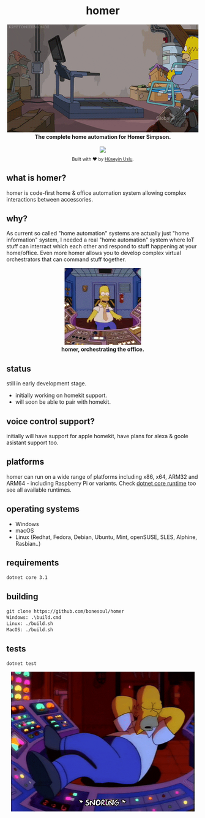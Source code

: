 <h1 align="center">homer</h1>

<div align="center">
<img src='https://github.com/bonesoul/homer/blob/develop/assets/images/homer/homer-lazy-1.gif?raw=true'/>
<br/><strong>The complete home automation for Homer Simpson.</strong>
</div>

<br />

<div align="center">
   <a href='https://github.com/bonesoul/homer/actions'>
     <img src='https://github.com/bonesoul/homer/workflows/build/badge.svg'/>
   </a>
</div>

<div align="center">
  <sub>Built with ❤︎ by <a href="https://github.com/bonesoul">Hüseyin Uslu</a>.</sub>
</div>

## what is homer?

homer is code-first home & office automation system allowing complex interactions between accessories.

## why?

As current so called "home automation" systems are actually just "home information" system, I needed a real "home automation" system where IoT stuff can interract which each other and respond to stuff happening at your home/office. Even more homer allows you to develop complex virtual orchestrators that can command stuff together.

<div align="center">
<img src='https://github.com/bonesoul/homer/blob/develop/assets/images/homer/homer-lazy-3.gif?raw=true'/>
<br/><strong>homer, orchestrating the office.</strong>
</div>

## status

still in early development stage.

- initially working on homekit support.
- will soon be able to pair with homekit.

## voice control support?

initially will have support for apple homekit, have plans for alexa & goole asistant support too.

## platforms

homer can run on a wide range of platforms including x86, x64, ARM32 and ARM64 - including Raspberry Pi or variants. Check [dotnet core runtime](https://github.com/dotnet/runtime/blob/master/src/libraries/pkg/Microsoft.NETCore.Platforms/runtime.json) too see all available runtimes.

## operating systems

- Windows
- macOS
- Linux (Redhat, Fedora, Debian, Ubuntu, Mint, openSUSE, SLES, Alphine, Rasbian..)

## requirements

```
dotnet core 3.1
```

## building

```
git clone https://github.com/bonesoul/homer
Windows: .\build.cmd
Linux: ./build.sh
MacOS: ./build.sh
```

## tests

```
dotnet test
``` 

<div align="center">
<img src='https://github.com/bonesoul/homer/blob/develop/assets/images/homer/homer-lazy-2.gif?raw=true'/>
</div>
